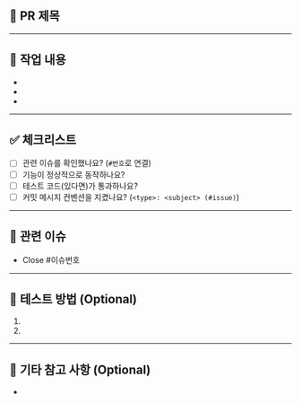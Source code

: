 ## 📝 PR 제목
<!-- 예: feat: 사용자 로그인 API 구현 (#42) -->

---

## 📌 작업 내용
<!-- 이 PR에서 어떤 작업을 했는지 간단히 설명해주세요. -->
<!--`/api/products/market-price` GET API 추가-->
<!--서비스 및 컨트롤러 계층 구현-->
<!--Swagger 문서 등록-->
- 
- 
- 

---

## ✅ 체크리스트
- [ ] 관련 이슈를 확인했나요? (`#번호`로 연결)
- [ ] 기능이 정상적으로 동작하나요?
- [ ] 테스트 코드(있다면)가 통과하나요?
- [ ] 커밋 메시지 컨벤션을 지켰나요? (`<type>: <subject> (#issue)`)

---

## 🔗 관련 이슈
<!-- 해당 PR과 연결된 이슈 번호를 써주세요. -->
- Close #이슈번호

---

## 🧪 테스트 방법 (Optional)
<!-- 어떤 방식으로 테스트했는지 간단히 적어주세요 -->
<!--1. Swagger에서 `/api/products/market-price` 요청 테스트
2. 상품 데이터 등록 후, 예상 시세가 정상 조회되는지 확인-->
1. 
2. 

---

## 💬 기타 참고 사항 (Optional)
<!-- 코드 리뷰어가 알아두면 좋을 내용이 있다면 적어주세요 -->
- 
